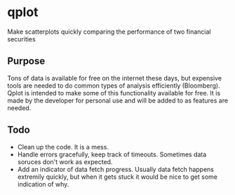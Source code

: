 qplot
=====

Make scatterplots quickly comparing the performance of two financial securities

Purpose
-------

Tons of data is available for free on the internet these days, but expensive tools are needed to do common types of analysis efficiently (Bloomberg).  Qplot is intended to make some of this functionality available for free.  It is made by the developer for personal use and will be added to as features are needed.

Todo
----

- Clean up the code.  It is a mess.
- Handle errors gracefully, keep track of timeouts.  Sometimes data soruces don't work as expected.
- Add an indicator of data fetch progress.  Usually data fetch happens extremily quickly, but when it gets stuck it would be nice to get some indication of why.
